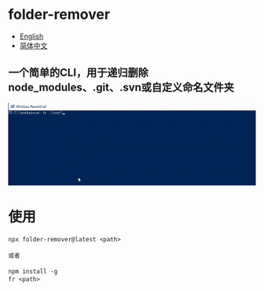 # folder-remover

- [English](README.md)
- [简体中文](README_zh-CN.md)

## 一个简单的CLI，用于递归删除node_modules、.git、.svn或自定义命名文件夹

[![Example](https://raw.githubusercontent.com/s10y10/folder-remover/master/example.gif)](https://github.com/s10y10/folder-remover)

# 使用
```
npx folder-remover@latest <path>

或者 

npm install -g
fr <path>
```